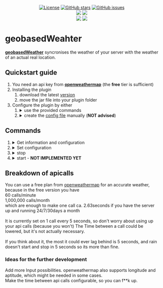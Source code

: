 <p align="center">
  <a href="https://github.com/chibbi/geobasedWeather/blob/main/LICENSE.txt"><img src="https://img.shields.io/github/license/chibbi/geobasedWeather?style=for-the-badge" alt="License"></a>
  <a href="https://github.com/chibbi/geobasedWeather/stargazers"><img src="https://img.shields.io/github/stars/chibbi/geobasedWeather?style=for-the-badge" alt="GitHub stars"></a>
  <a href="https://github.com/chibbi/geobasedWeather/issues"><img src="https://img.shields.io/github/issues/chibbi/geobasedWeather?style=for-the-badge" alt="GitHub issues"></a>
  <br>
  <a href="https://github.com/chibbi/geobasedWeather/actions"><img src="https://img.shields.io/github/workflow/status/chibbi/geobasedWeather/build?style=for-the-badge"></a>
  <a href="https://github.com/chibbi/geobasedWeather/"><img src="https://img.shields.io/github/commit-activity/m/chibbi/geobasedWeather?style=for-the-badge"></a>
  <br>
  <a href="https://github.com/chibbi/geobasedWeather/releases/latest"><img src="https://img.shields.io/github/downloads/chibbi/geobasedWeather/total?style=for-the-badge"></a>
  <a href="https://github.com/chibbi/geobasedWeather/releases/latest"><img src="https://img.shields.io/github/downloads/chibbi/geobasedWeather/latest/total?style=for-the-badge"></a>
</p>
<h1>geobasedWeahter</h1>
<p>
  <strong><a href="https://www.spigotmc.org/resources/realtime-geobased-weather.88405/">geobasedWeather</a></strong>
  syncronises the weather of your server with the weather of an actual real location.
</p>
<h2>Quickstart guide</h2>
<p>
<ol>
  <li>
    You need an api key from 
  <strong><a href="https://openweathermap.org/price">openweathermap</a></strong> (the <strong>free</strong> tier is sufficient)
  </li>
  <li>
    Installing the plugin
    <ol>
      <li>download the latest <a href="https://github.com/chibbi/geobasedWeather/releases/latest">version</a></li>
      <li>move the jar file into your plugin folder</li>
    </ol> 
  </li>
  <li>
    Configure the plugin by either
    <ol>
      <li>
        <details>
          <summary>use the provided commands</summary>
          <br>
          <ol>
            <li>restart your server</li>
            <li>run <code>/weather set apikey YOUR-API-KEY</code></li>
            <li>use the <a href="#Commands">set command</a> to change other variables as desired</li>
          </ol> 
          <br>
        </details>
      </li>
      <li>
        <details>
          <summary>create the <a href="https://raw.githubusercontent.com/chibbi/geobasedWeather/main/config-template.yml">config file</a> manually (<strong>NOT advised</strong>)</summary>
          <br>
          <ol>
            <li>create a file: <code>plugins/geobasedWeather/config.yml</code></li>
            <li>replace <code>YOUR-API-KEY</code> with your actual apikey</li>
            <li>change the other two variables as desired and needed.</li>
            <li>restart your server</li>
            <li>If you encounter errors, just use <a href="#Commands">set command</a></li>
          </ol>
          <br>
        </details>
      </li>
    </ol> 
  </li>
</ol> 
</p>
<h2>Commands</h2>
<p>
          <ol>
          <li>
            <details>
              <summary>Get information and configuration</summary>
              <br>
              <ol>
                <li><code>/weather get city</code></li>
                <li><code>/weather get world</code></li>
                <li><code>/weather get weather</code></li>
                <li><code>/weather get apikey</code></li>
              </ol> 
            </details>
          </li>
          <li>
            <details>
              <summary>Set configuration</summary>
              <br>
              <ol>
                <li>
                  <code>/weather set city YOUR-DESIRED-CITY</code>
                  <details>
                    <summary>examples for YOUR-DESIRED-CITY</summary>
                    <br>
                    <ol>
                      <li><code>London</code></li>
                      <li><code>Berlin</code></li>
                      <li><code>London,uk</code></li>
                      <li><code>Berlin,de</code></li>
                    </ol> 
                  </details>
                </li>
                <li><code>/weather set world WORLD-NAME</code></li>
                <li><code>/weather set apikey YOUR-API-KEY</code></li>
              </ol> 
            </details>
          <li>
            <details>
              <summary>stop</summary>
              <br>
              Stops the plugin. The weather will return back to normal.
              <br><strong>Starting the plugin will require a server restart or reload.</strong>
            </details>
          </li>
          <li>
            <details>
              <summary>start  - <strong>NOT IMPLEMENTED YET</strong></summary>
              <br>
              Starts the plugin again. The weather will be syncronized with the weather of the set city again.
              <br><strong>This is not implemented yet.</strong>
            </details>
          </li>
        </ol> 
</p>
<h2>Breakdown of apicalls</h2>
<p>
  You can use a free plan from <a href="https://openweathermap.org/price">openweathermap</a> for an accurate weather, because in the free version you have
  <br>60 calls/minute
  <br>1,000,000 calls/month
  <br>which are enough to make one call ca. 2.63seconds if you have the server up and running 24/7/30days a month
  <br>
  <br>It is currently set on 1 call every 5 seconds, so don't worry about using up your api calls (because you won't)  
  The Time between a call could be lowered, but it's not actually necessary.  
  <br>
  <br>If you think about it, the most it could ever lag behind is 5 seconds, and rain doesn't start and stop in 5 seconds so its more than fine.
</p>
<h3>Ideas for the further development</h3>
<p>
  Add more Input possibilities. openweathermap also supports longitude and aptitude, which might be needed in some cases.
  <br>Make the time between api calls configurable, so you can f**k up.
</p>
